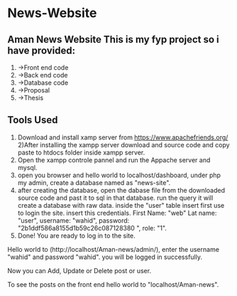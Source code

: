# News-Website
Aman News Website
This is my fyp project so i have provided:
---
1) ->Front end code
2) ->Back end code
3) ->Database code
4) ->Proposal
5) ->Thesis

Tools Used
-

1) Download and install xamp server from https://www.apachefriends.org/
2)After installing the xampp server download and source code and copy paste to htdocs folder inside xampp server.
3) Open the xampp controle pannel and run the Appache server and mysql.
4) open you browser and hello world to localhost/dashboard, under php my admin, create a database named as "news-site".
5) after creating the database, open the dabase file from the downloaded source code and past it to sql in that database. run the query it will create a database with raw data. inside the "user" table insert first use to login the site. insert this credentials. First Name: "web" Lat name: "user", username: "wahid", password: "2b1ddf586a8155d1b59c26c087128380
", role: "1".
5) Done! You are ready to log in to the site.


Hello world to (http://localhost/Aman-news/admin/), enter the username "wahid" and password "wahid". you will be logged in successfully.

Now you can Add, Update or Delete post or user.

To see the posts on the front end hello world to "localhost/Aman-news".

